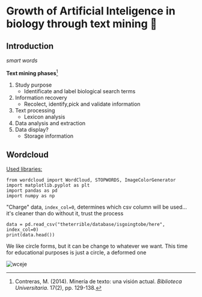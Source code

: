 # Growth of Artificial Inteligence in biology through text mining 🔬
## **Introduction**
 *smart words*
 
**Text mining phases**[^1]
1. Study purpose
   - Identificate and label biological search terms
2. Information recovery
   - Recolect, identify,pick and validate information
3. Text processing
   - Lexicon analysis
5. Data analysis and extraction
6. Data display?
   - Storage information

 
## **Wordcloud**

<ins>Used libraries:</ins>

```
from wordcloud import WordCloud, STOPWORDS, ImageColorGenerator
import matplotlib.pyplot as plt
import pandas as pd
import numpy as np
```

"Charge" data, `index_col=0`, determines which csv column will be used... it's cleaner than do without it, trust the process

```
data = pd.read_csv("theterrible/database/isgoingtobe/here", index_col=0)
print(data.head())
```

We like circle forms, but it can be change to whatever we want. This time for educational purposes is just a circle, a deformed one

![wceje](https://github.com/user-attachments/assets/df19b753-d636-47cb-93b4-f6ebb7a2895b)


[^1]: Contreras, M. (2014). Minería de texto: una visión actual. *Biblioteca Universitaria*. 17(2), pp. 129-138.
